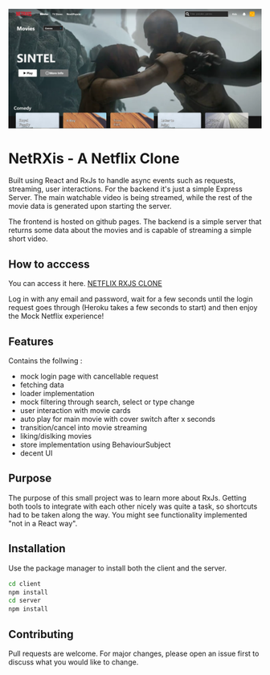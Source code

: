 ![Screenshot](docs/cover.png)

# NetRXis - A Netflix Clone

Built using React and RxJs to handle async events such as requests, streaming, user interactions. For the backend it's just a simple Express Server. The main watchable video
is being streamed, while the rest of the movie data is generated upon starting the server.

The frontend is hosted on github pages. The backend is a simple server that returns some data about the
movies and is capable of streaming a simple short video.

## How to acccess 

You can access it here.
[NETFLIX RXJS CLONE](https://nrobert-dev.github.io/rxJS-netflix-clone/)

Log in with any email and password, wait for a few seconds until the login request goes through (Heroku takes a few seconds to start) and then enjoy the Mock Netflix experience! 

## Features
Contains the follwing :
 - mock login page with cancellable request
 - fetching data
 - loader implementation
 - mock filtering through search, select or type change
 - user interaction with  movie cards
 - auto play for main movie with cover switch after x seconds
 - transition/cancel into movie streaming
 - liking/dislking movies
 - store implementation using BehaviourSubject
 - decent UI
## Purpose

The purpose of this small project was to learn more about RxJs. Getting both tools to integrate with each other nicely was quite a task, so shortcuts had to be taken along the way. You might see functionality implemented "not in a React way".

## Installation

Use the package manager to install both the client and the server.

```bash
cd client
npm install
cd server
npm install
```

## Contributing
Pull requests are welcome. For major changes, please open an issue first to discuss what you would like to change.
